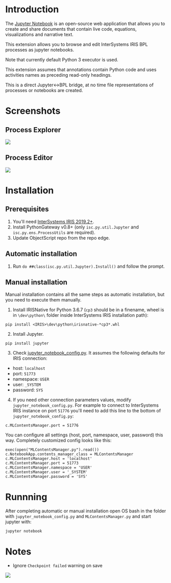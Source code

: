 
# Introduction

The [Jupyter Notebook](https://jupyter.org/) is an open-source web application that allows you to create and share documents that contain live code, equations, visualizations and narrative text.

This extension allows you to browse and edit InterSystems IRIS BPL processes as jupyter notebooks. 

Note that currently default Python 3 executor is used. 

This extension assumes that annotations contain Python code and uses activities names as preceding read-only headings.

This is a direct Jupyter<->BPL bridge, at no time file representations of processes or notebooks are created.

# Screenshots

## Process Explorer 
![](https://i.imgur.com/DAW30UZ.png)

## Process Editor

![](https://i.imgur.com/43qA3B1.png)

# Installation

## Prerequisites

1. You'll need [InterSystems IRIS 2019.2+](https://wrc.intersystems.com/wrc/).
2. Install PythonGateway v0.8+ (only `isc.py.util.Jupyter` and `isc.py.ens.ProcessUtils` are required).
3. Update ObjectScript repo from the repo edge.

## Automatic installation

1. Run `do ##class(isc.py.util.Jupyter).Install()` and follow the prompt.

## Manual installation

Manual installation contains all the same steps as automatic installation, but you need to execute them manually.

1. Install IRISNative for Python 3.6.7 (`cp3` should be in a finename, wheel is in `\dev\python\` folder inside InterSystems IRIS installation path):
```
pip install <IRIS>\dev\python\irisnative-*cp3*.whl
```

2. Install Jupyter.
```
pip install jupyter
```
3. Check [jupyter_notebook_config.py](jupyter_notebook_config.py). It assumes the following defaults for IRIS connection:
- host: `localhost`
- port: `51773`
- namespace: `USER`
- user: `_SYSTEM`
- password: `SYS`

4. If you need other connection parameters values, modify `jupyter_notebook_config.py`. 
For example to connect to InterSystems IRIS instance on port `51776` you'll need to add this line to the bottom of `jupyter_notebook_config.py`:
```
c.MLContentsManager.port = 51776
```

You can configure all settings (host, port, namespace, user, password) this way. Completely customized config looks like this:
```
exec(open("MLContentsManager.py").read())
c.NotebookApp.contents_manager_class = MLContentsManager
c.MLContentsManager.host = 'localhost'
c.MLContentsManager.port = 51773
c.MLContentsManager.namespace = 'USER'
c.MLContentsManager.user = '_SYSTEM'
c.MLContentsManager.password = 'SYS'
```

# Runnning

After completing automatic or manual installation open OS bash in the folder with `jupyter_notebook_config.py` and `MLContentsManager.py` and start jupyter with:

```
jupyter notebook
```

# Notes

- Ignore `Checkpoint failed` warning on save

![](https://i.imgur.com/Vg0H4U8.png)
